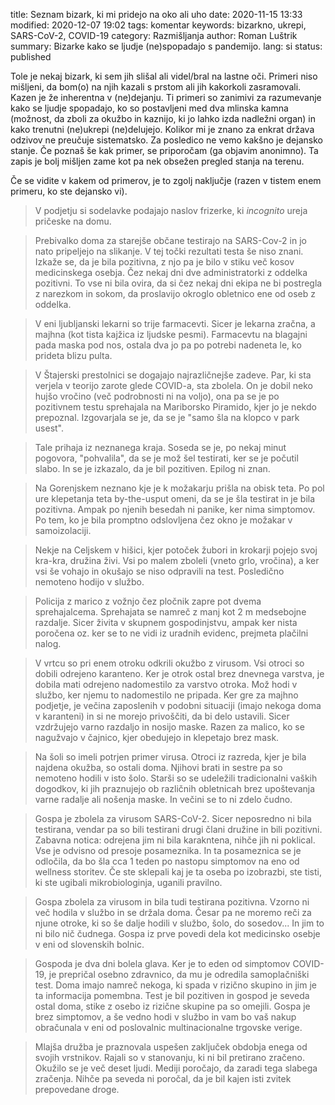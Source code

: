 title: Seznam bizark, ki mi pridejo na oko ali uho
date: 2020-11-15 13:33
modified: 2020-12-07 19:02
tags: komentar
keywords: bizarkno, ukrepi, SARS-CoV-2, COVID-19
category: Razmišljanja
author: Roman Luštrik
summary: Bizarke kako se ljudje (ne)spopadajo s pandemijo.
lang: si
status: published

Tole je nekaj bizark, ki sem jih slišal ali videl/bral na lastne oči. Primeri niso mišljeni, da bom(o) na njih kazali s prstom ali jih kakorkoli zasramovali. Kazen je že inherentna v (ne)dejanju. Ti primeri so zanimivi za razumevanje kako se ljudje spopadajo, ko so postavljeni med dva mlinska kamna (možnost, da zboli za okužbo in kaznijo, ki jo lahko izda nadležni organ) in kako trenutni (ne)ukrepi (ne)delujejo. Kolikor mi je znano za enkrat država odzivov ne preučuje sistematsko. Za posledico ne vemo kakšno je dejansko stanje. Če poznaš še kak primer, se priporočam (ga objavim anonimno). Ta zapis je bolj mišljen zame kot pa nek obsežen pregled stanja na terenu.

Če se vidite v kakem od primerov, je to zgolj naključje (razen v tistem enem primeru, ko ste dejansko vi).

> V podjetju si sodelavke podajajo naslov frizerke, ki _incognito_ ureja pričeske na domu.

> Prebivalko doma za starejše občane testirajo na SARS-Cov-2 in jo nato pripeljejo na slikanje. V tej točki rezultati testa še niso znani. Izkaže se, da je bila pozitivna, z njo pa je bilo v stiku več kosov medicinskega osebja. Čez nekaj dni dve administratorki z oddelka pozitivni. To vse ni bila ovira, da si čez nekaj dni ekipa ne bi postregla z narezkom in sokom, da proslavijo okroglo obletnico ene od oseb z oddelka.

> V eni ljubljanski lekarni so trije farmacevti. Sicer je lekarna zračna, a majhna (kot tista kajžica iz ljudske pesmi). Farmacevtu na blagajni pada maska pod nos, ostala dva jo pa po potrebi nadeneta le, ko prideta blizu pulta.

> V Štajerski prestolnici se dogajajo najrazličnejše zadeve. Par, ki sta verjela v teorijo zarote glede COVID-a, sta zbolela. On je dobil neko hujšo vročino (več podrobnosti ni na voljo), ona pa se je po pozitivnem testu sprehajala na Mariborsko Piramido, kjer jo je nekdo prepoznal. Izgovarjala se je, da se je "samo šla na klopco v park usest".

> Tale prihaja iz neznanega kraja. Soseda se je, po nekaj minut pogovora, "pohvalila", da se je mož šel testirati, ker se je počutil slabo. In se je izkazalo, da je bil pozitiven. Epilog ni znan.

> Na Gorenjskem neznano kje je k možakarju prišla na obisk teta. Po pol ure klepetanja teta by-the-usput omeni, da se je šla testirat in je bila pozitivna. Ampak po njenih besedah ni panike, ker nima simptomov. Po tem, ko je bila promptno odslovljena čez okno je možakar v samoizolaciji.

> Nekje na Celjskem v hišici, kjer potoček žubori in krokarji pojejo svoj kra-kra, družina živi. Vsi po malem zboleli (vneto grlo, vročina), a ker vsi še vohajo in okušajo se niso odpravili na test. Posledično nemoteno hodijo v službo.

> Policija z marico z vožnjo čez pločnik zapre pot dvema sprehajalcema. Sprehajata se namreč z manj kot 2 m medsebojne razdalje. Sicer živita v skupnem gospodinjstvu, ampak ker nista poročena oz. ker se to ne vidi iz uradnih evidenc, prejmeta plačilni nalog.

> V vrtcu so pri enem otroku odkrili okužbo z virusom. Vsi otroci so dobili odrejeno karanteno. Ker je otrok ostal brez dnevnega varstva, je dobila mati odrejeno nadomestilo za varstvo otroka. Mož hodi v službo, ker njemu to nadomestilo ne pripada. Ker gre za majhno podjetje, je večina zaposlenih v podobni situaciji (imajo nekoga doma v karanteni) in si ne morejo privoščiti, da bi delo ustavili. Sicer vzdržujejo varno razdaljo in nosijo maske. Razen za malico, ko se nagužvajo v čajnico, kjer obedujejo in klepetajo brez mask.

> Na šoli so imeli potrjen primer virusa. Otroci iz razreda, kjer je bila najdena okužba, so ostali doma. Njihovi brati in sestre pa so nemoteno hodili v isto šolo. Starši so se udeležili tradicionalni vaških dogodkov, ki jih praznujejo ob različnih obletnicah brez upoštevanja varne radalje ali nošenja maske. In večini se to ni zdelo čudno.

> Gospa je zbolela za virusom SARS-CoV-2. Sicer neposredno ni bila testirana, vendar pa so bili testirani drugi člani družine in bili pozitivni. Zabavna notica: odrejena jim ni bila karakntena, nihče jih ni poklical. Vse je odvisno od presoje posameznika. In ta posameznica se je odločila, da bo šla cca 1 teden po nastopu simptomov na eno od wellness storitev. Če ste sklepali kaj je ta oseba po izobrazbi, ste tisti, ki ste ugibali mikrobiologinja, uganili pravilno.

> Gospa zbolela za virusom in bila tudi testirana pozitivna. Vzorno ni več hodila v službo in se držala doma. Česar pa ne moremo reči za njune otroke, ki so še dalje hodili v službo, šolo, do sosedov... In jim to ni bilo nič čudnega. Gospa iz prve povedi dela kot medicinsko osebje v eni od slovenskih bolnic.

> Gospoda je dva dni bolela glava. Ker je to eden od simptomov COVID-19, je prepričal osebno zdravnico, da mu je odredila samoplačniški test. Doma imajo namreč nekoga, ki spada v rizično skupino in jim je ta informacija pomembna. Test je bil pozitiven in gospod je seveda ostal doma, stike z osebo iz rizične skupine pa so omejili. Gospa je brez simptomov, a še vedno hodi v službo in vam bo vaš nakup obračunala v eni od poslovalnic multinacionalne trgovske verige.

> Mlajša družba je praznovala uspešen zaključek obdobja enega od svojih vrstnikov. Rajali so v stanovanju, ki ni bil pretirano zračeno. Okužilo se je več deset ljudi. Mediji poročajo, da zaradi tega slabega zračenja. Nihče pa seveda ni poročal, da je bil kajen isti zvitek prepovedane droge.
